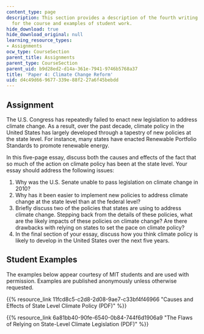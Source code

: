 ```yaml
---
content_type: page
description: This section provides a description of the fourth writing assignment
  for the course and examples of student work.
hide_download: true
hide_download_original: null
learning_resource_types:
- Assignments
ocw_type: CourseSection
parent_title: Assignments
parent_type: CourseSection
parent_uid: b9d28ed2-d14a-361e-7941-9746b5768a37
title: 'Paper 4: Climate Change Reform'
uid: d4c49d66-9677-339e-88f2-27a6f45bebdd
---
```


Assignment
----------

The U.S. Congress has repeatedly failed to enact new legislation to address climate change. As a result, over the past decade, climate policy in the United States has largely developed through a tapestry of new policies at the state level. For instance, many states have enacted Renewable Portfolio Standards to promote renewable energy.

In this five-page essay, discuss both the causes and effects of the fact that so much of the action on climate policy has been at the state level. Your essay should address the following issues:

1.  Why was the U.S. Senate unable to pass legislation on climate change in 2010?
2.  Why has it been easier to implement new policies to address climate change at the state level than at the federal level?
3.  Briefly discuss two of the policies that states are using to address climate change. Stepping back from the details of these policies, what are the likely impacts of these policies on climate change? Are there drawbacks with relying on states to set the pace on climate policy?
4.  In the final section of your essay, discuss how you think climate policy is likely to develop in the United States over the next five years.

Student Examples
----------------

The examples below appear courtesy of MIT students and are used with permission. Examples are published anonymously unless otherwise requested.

{{% resource_link 11fcd8c5-c2d8-2d08-9ae7-c33bf4f46966 "Causes and Effects of State Level Climate Policy (PDF)" %}}

{{% resource_link 6a81bb40-90fe-6540-0b84-744f6d1906a9 "The Flaws of Relying on State-Level Climate Legislation (PDF)" %}}